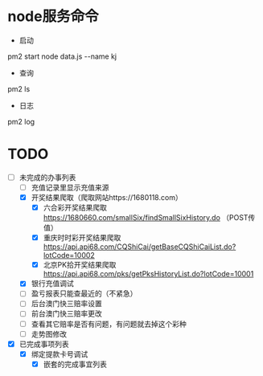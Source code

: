 
# node服务命令
- 启动

pm2 start node data.js --name kj 
- 查询 

pm2 ls
- 日志

pm2 log

# TODO
* [ ] 未完成的办事列表
    * [ ] 充值记录里显示充值来源
    * [x] 开奖结果爬取（爬取网站https://1680118.com）
        * [x] 六合彩开奖结果爬取
            https://1680660.com/smallSix/findSmallSixHistory.do （POST传值）
        * [x] 重庆时时彩开奖结果爬取
            https://api.api68.com/CQShiCai/getBaseCQShiCaiList.do?lotCode=10002
        * [x] 北京PK拾开奖结果爬取
            https://api.api68.com/pks/getPksHistoryList.do?lotCode=10001
    * [x] 银行充值调试
    * [ ] 盈亏报表只能查最近的（不紧急）
    * [ ] 后台澳门快三赔率设置
    * [ ] 前台澳门快三赔率更改
    * [ ] 查看其它赔率是否有问题，有问题就去掉这个彩种
    * [ ] 走势图修改
* [x] 已完成事项列表
    * [x] 绑定提款卡号调试
        * [x] 嵌套的完成事宜列表
